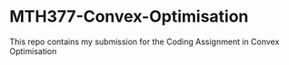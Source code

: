 # MTH377-Convex-Optimisation
This repo contains my submission for the Coding Assignment in Convex Optimisation
